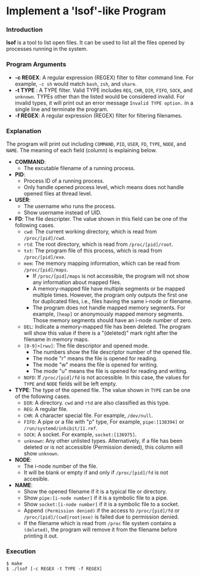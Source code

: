 # Implement a 'lsof'-like Program

### Introduction
**lsof** is a tool to list open files. It can be used to list all the files opened by processes running in the system.

### Program Arguments
* **-c REGEX**: A regular expression (REGEX) filter to filter command line. For example, `-c sh` would match `bash`, `zsh`, and `share`.
* **-t TYPE** : A TYPE filter. Valid TYPE includes `REG`, `CHR`, `DIR`, `FIFO`, `SOCK`, and `unknown`. TYPEs other than the listed would be considered invalid. For invalid types, it will print out an error message `Invalid TYPE option.` in a single line and terminate the program.
* **-f REGEX**: A regular expression (REGEX) filter for filtering filenames.

### Explanation
The program will print out including `COMMAND`, `PID`, `USER`, `FD`, `TYPE`, `NODE`, and `NAME`. The meaning of each field (column) is explaining below.
* **COMMAND**:
    * The excutable filename of a running process.
* **PID**:
    * Process ID of a running process.
    * Only handle opened process level, which means does not handle opened files at thread level.
* **USER**:
    * The username who runs the process.
    * Show username instead of UID.
* **FD**: The file descripter. The value shown in this field can be one of the following cases.
    * `cwd`: The current working directory, which is read from `/proc/[pid]/cwd`.
    * `rtd`: The root directory, which is read from `/proc/[pid]/root`.
    * `txt`: The program file of this process, which is read from `/proc/[pid]/exe`.
    * `mem`: The memory mapping information, which can be read from `/proc/[pid]/maps`.
        * If `/proc/[pid]/maps` is not accessible, the program will not show any information about mapped files.
        * A memory-mapped file have multiple segments or be mapped multiple times. However, the program only outputs the first one for duplicated files, i.e., files having the same i-node or filename.
        * The program does not handle mapped memory segments. For example, `[heap]` or anonymously mapped memory segments. Those memory segments should have an i-node number of zero.
    * `DEL`: Indicate a memory-mapped file has been deleted. The program will show this value if there is a "(deleted)" mark right after the filename in memory maps.
    * `[0-9]+[rwu]`: The file descriptor and opened mode.
        * The numbers show the file descriptor number of the opened file.
        * The mode "r" means the file is opened for reading.
        * The mode "w" means the file is opened for writing.
        * The mode "u" means the file is opened for reading and writing.
    * `NOFD`: If `/proc/[pid]/fd` is not accessible. In this case, the values for `TYPE` and `NODE` fields will be left empty.
* **TYPE**: The type of the opened file. The value shown in `TYPE` can be one of the following cases.
    * `DIR`: A directory. `cwd` and `rtd` are also classified as this type.
    * `REG`: A regular file.
    * `CHR`: A character special file. For example, `/dev/null`.
    * `FIFO`: A pipe or a file with "p" type, For example, `pipe:[138394]` or `/run/systemd/inhibit/11.ref`.
    * `SOCK`: A socket. For example, `socket:[136975]`.
    * `unknown`: Any other unlisted types. Alternatively, if a file has been deleted or is not accessible (Permission denied), this column will show `unknown`.
* **NODE**:
    * The i-node number of the file.
    * It will be blank or empty if and only if `/proc/[pid]/fd` is not accesible.
* **NAME**:
    * Show the opened filename if it is a typical file or directory.
    * Show `pipe:[i-node number]` if it is a symbolic file to a pipe.
    * Show `socket:[i-node number]` if it is a symbolic file to a socket.
    * Append `(Permission denied)` if the access to `/proc/[pid]/fd` or `/proc/[pid]/(cwd|root|exe)` is failed due to permission denied.
    * If the filename which is read from `/proc` file system contains a `(deleted)`, the program will remove it from the filename before printing it out.

### Execution
```console
$ make
$ ./lsof [-c REGEX -t TYPE -f REGEX]
```